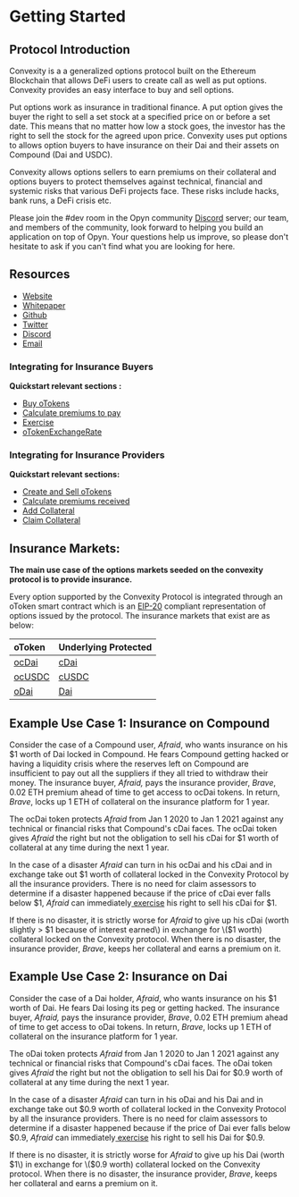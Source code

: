 # Getting Started

## Protocol Introduction

Convexity is a a generalized options protocol built on the Ethereum Blockchain that allows DeFi users to create call as well as put options. Convexity provides an easy interface to buy and sell options. 

Put options work as insurance in traditional finance. A put option gives the buyer the right to sell a set stock at a specified price on or before a set date. This means that no matter how low a stock goes, the investor has the right to sell the stock for the agreed upon price. Convexity uses put options to allows option buyers to have insurance on their Dai and their assets on Compound \(Dai and USDC\). 

Convexity allows options sellers to earn premiums on their collateral and options buyers to protect themselves against technical, financial and systemic risks that various DeFi projects face. These risks include hacks, bank runs, a DeFi crisis etc. 

Please join the \#dev room in the Opyn community [Discord](https://discord.gg/ugAv3SH) server; our team, and members of the community, look forward to helping you build an application on top of Opyn. Your questions help us improve, so please don't hesitate to ask if you can't find what you are looking for here. 

## Resources

* [Website](http://www.opyn.co/)
* [Whitepaper](https://drive.google.com/file/d/1YsrGBUpZoPvFLtcwkEYkxNhogWCU772D/view)
* [Github](https://github.com/aparnakr/OptionsProtocol)
* [Twitter](https://twitter.com/opyn_)
* [Discord](https://discordapp.com/invite/2NFdXaE)
* [Email](mailto:hello@opyn.co)

### Integrating for Insurance Buyers

**Quickstart relevant sections :**

* [Buy oTokens](optionsexchange-buy-and-sell-otokens.md#buy-otokens)
* [Calculate premiums to pay](optionsexchange-buy-and-sell-otokens.md#calculate-premiums-to-pay)
* [Exercise ](otoken.md#exercise)
* [oTokenExchangeRate](otoken.md#otoken-exchange-rate)

### Integrating for Insurance Providers 

**Quickstart relevant sections:**

* [Create and Sell oTokens](otoken.md#create-and-sell-options)
* [Calculate premiums received](optionsexchange-buy-and-sell-otokens.md#calculate-premiums-received)
* [Add Collateral](otoken.md#add-eth-collateral)
* [Claim Collateral](otoken.md#claim-collateral)

## Insurance Markets:

**The main use case of the options markets seeded on the convexity protocol is to provide insurance.**

Every option supported by the Convexity Protocol is integrated through an oToken smart contract which is an [EIP-20](https://eips.ethereum.org/EIPS/eip-20) compliant representation of options issued by the protocol. The insurance markets that exist are as below:

| oToken | Underlying Protected |
| :--- | :--- |
| [ocDai](abis-smart-contract-addresses.md) | [cDai](abis-smart-contract-addresses.md) |
| [ocUSDC](abis-smart-contract-addresses.md) | [cUSDC](abis-smart-contract-addresses.md) |
| [oDai](abis-smart-contract-addresses.md) | [Dai](abis-smart-contract-addresses.md) |

## Example Use Case 1: Insurance on Compound

Consider the case of a Compound user, _Afraid_, who wants insurance on his $1 worth of Dai locked in Compound. He fears Compound getting hacked or having a liquidity crisis where the reserves left on Compound are insufficient to pay out all the suppliers if they all tried to withdraw their money. The insurance buyer, _Afraid,_ pays the insurance provider, _Brave_,  0.02 ETH premium ahead of time to get access to ocDai tokens. In return, _Brave_, locks up 1 ETH of collateral on the insurance platform for 1 year. 

The ocDai token protects _Afraid_ from Jan 1 2020 to Jan 1 2021 against any technical or financial risks that Compound's cDai faces. The ocDai token gives _Afraid_ the right but not the obligation to sell his cDai for $1 worth of collateral at any time during the next 1 year. 

In the case of a disaster _Afraid_ can turn in his ocDai and his cDai and in exchange take out $1 worth of collateral locked in the Convexity Protocol by all the insurance providers. There is no need for claim assessors to determine if a disaster happened because if the price of cDai ever falls below $1, _Afraid_ can immediately[ exercise](protocol-overview/glossary-of-terms.md) his right to sell his cDai for $1. 

If there is no disaster, it is strictly worse for _Afraid_ to give up his cDai \(worth slightly &gt; $1 because of interest earned\) in exchange for \($1 worth\) collateral locked on the Convexity protocol. When there is no disaster, the insurance provider, _Brave_, keeps her collateral and earns a premium on it. 

## Example Use Case 2: Insurance on Dai

Consider the case of a Dai holder, _Afraid_, who wants insurance on his $1 worth of Dai. He fears Dai losing its peg or getting hacked. The insurance buyer, _Afraid,_ pays the insurance provider, _Brave_,  0.02 ETH premium ahead of time to get access to oDai tokens. In return, _Brave_, locks up 1 ETH of collateral on the insurance platform for 1 year. 

The oDai token protects _Afraid_ from Jan 1 2020 to Jan 1 2021 against any technical or financial risks that Compound's cDai faces. The oDai token gives _Afraid_ the right but not the obligation to sell his Dai for $0.9 worth of collateral at any time during the next 1 year. 

In the case of a disaster _Afraid_ can turn in his oDai and his Dai and in exchange take out $0.9 worth of collateral locked in the Convexity Protocol by all the insurance providers. There is no need for claim assessors to determine if a disaster happened because if the price of Dai ever falls below $0.9, _Afraid_ can immediately[ exercise](protocol-overview/glossary-of-terms.md) his right to sell his Dai for $0.9. 

If there is no disaster, it is strictly worse for _Afraid_ to give up his Dai \(worth $1\) in exchange for \($0.9 worth\) collateral locked on the Convexity protocol. When there is no disaster, the insurance provider, _Brave_, keeps her collateral and earns a premium on it. 

